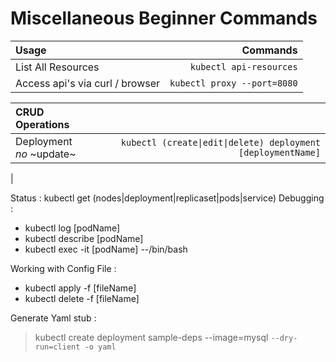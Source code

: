 # Miscellaneous Beginner Commands

Usage|Commands
:---|---:
List All Resources | `kubectl api-resources`
Access api's via curl / browser| `kubectl proxy --port=8080`

|**CRUD Operations**||
:---|---:
|Deployment<br>_no_ ~update~ | `kubectl (create\|edit\|delete) deployment [deploymentName]`|
|


Status : kubectl get (nodes|deployment|replicaset|pods|service)
Debugging :
- kubectl log [podName]
- kubectl describe [podName]
- kubectl exec -it [podName] --/bin/bash

Working with Config File :
- kubectl apply -f [fileName]
- kubectl delete -f [fileName]

Generate Yaml stub : 
> kubectl create deployment sample-deps --image=mysql `--dry-run=client -o yaml`
